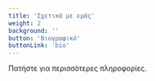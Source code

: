 ```yaml
---
title: 'Σχετικά με εμάς'
weight: 2
background: ''
button: 'Βιογραφικό'
buttonLink: 'bio'
---
```


Πατήστε για περισσότερες πληροφορίες.
